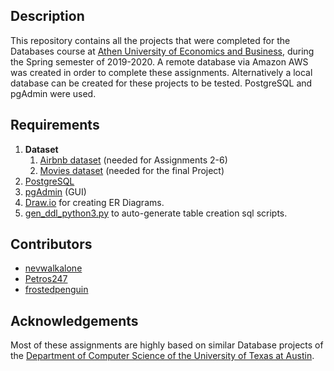 ## Description
This repository contains all the projects that were completed for the Databases course at [Athen University of Economics and Business](https://aueb.gr/), during the Spring semester of 2019-2020.
A remote database via Amazon AWS was created in order to complete these assignments. Alternatively a local database can be created for these projects to be 
tested. PostgreSQL and pgAdmin were used.


## Requirements

1. **Dataset**
   1. [Αirbnb dataset](https://drive.google.com/file/d/1omHRHh8IGSaRKydFO9qPfaZWtmtCLYSt/view?usp=sharing) (needed for Αssignments 2-6)
   2. [Μovies dataset](https://drive.google.com/file/d/176rM0053_QqeTlTuFgtcq4mm-gyiZlha/view?usp=sharing) (needed for the final Project)
2. [PostgreSQL](https://www.postgresql.org/)
3. [pgAdmin](https://www.pgadmin.org/) (GUI)
4. [Draw.io](https://draw-io.en.softonic.com/download) for creating ER Diagrams.
5. [gen_ddl_python3.py](https://github.com/nevwalkalone/Databases-2019-2020-AUEB/blob/main/gen_ddl_python3.py) to auto-generate table creation sql scripts.

## Contributors
* [nevwalkalone](https://github.com/nevwalkalone)
* [Petros247](https://github.com/Petros247)
* [frostedpenguin](https://github.com/frostedpenguin)

## Acknowledgements
Most of these assignments are highly based on similar Database projects of the [Department of Computer Science of the University of Texas at Austin](https://www.cs.utexas.edu/).
